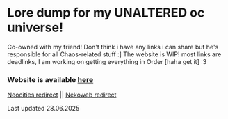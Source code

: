 # Lore dump for my **UNALTERED** oc universe!
Co-owned with my friend! Don't think i have any links i can share but he's responsible for all Chaos-related stuff :]
The website is WIP! most links are deadlinks, I am working on getting everything in Order [haha get it] :3

### Website is available [here](https://dianacraftgaming.github.io/unaltered-lore/)
[Neocities redirect](https://dianacraft.neocities.org) || [Nekoweb redirect](https://dianacraft.nekoweb.org)

Last updated 28.06.2025